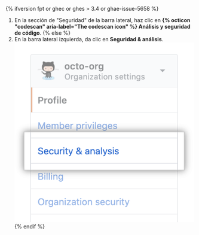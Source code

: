 {% ifversion fpt or ghec or ghes > 3.4 or ghae-issue-5658 %}
1. En la sección de "Seguridad" de la barra lateral, haz clic en **{% octicon "codescan" aria-label="The codescan icon" %} Análisis y seguridad de código**.
{% else %}
1. En la barra lateral izquierda, da clic en **Seguridad & análisis**. ![Pestaña de "Seguridad & análisis"](/assets/images/help/organizations/org-settings-security-and-analysis.png)
{% endif %}
